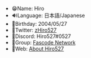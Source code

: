 - 😁Name: Hiro
- 🔊Language: 日本語/Japanese
- 🥳Birthday: 2004/05/27
- 🐤Twitter: [zHiro527](https://twitter.com/zHiro527)
- 💬Discord: Hiro527#0527
- 🏢Group: [Fascode Network](https://fascode.net)
- 📃Web: [About Hiro527](https://hiro527.github.io)
